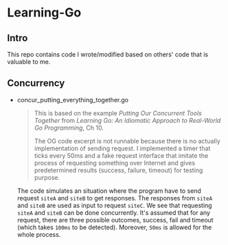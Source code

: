 # Learning-Go

## Intro
This repo contains code I wrote/modified based on others' code that is valuable to me.

## Concurrency  
- concur_putting_everything_together.go

  > This is based on the example *Putting Our Concurrent Tools Together* from *Learning Go: An Idiomatic Approach to Real-World Go Programming*, Ch 10.
  >
  > The OG code excerpt is not runnable because there is no actually implementation of sending request. I implemented a timer that ticks every 50ms and a fake request interface that imitate the process of requesting something over Internet and gives predetermined results (success, failure, timeout) for testing purpose.
  
  The code simulates an situation where the program have to send request `siteA` and `siteB` to get responses. The responses from `siteA` and `siteB` are used as input to request `siteC`. We see that requesting `siteA` and `siteB` can be done concurrently. It's assumed that for any request, there are three possible outcomes, success, fail and timeout (which takes `100ms` to be detected). Moreover, `50ms` is allowed for the whole process.
